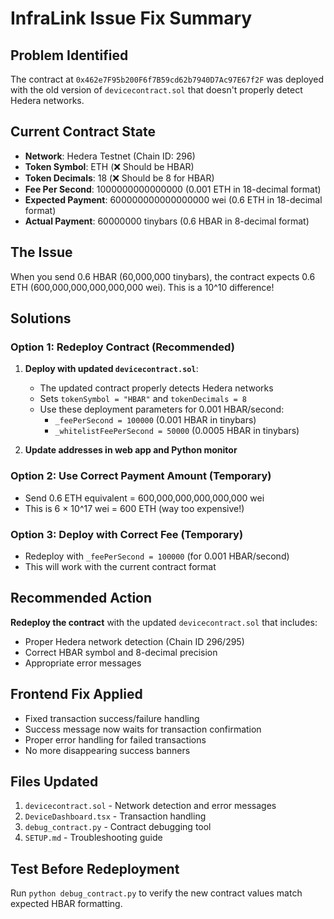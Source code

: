 # InfraLink Issue Fix Summary

## Problem Identified
The contract at `0x462e7F95b200F6f7B59cd62b7940D7Ac97E67f2F` was deployed with the old version of `devicecontract.sol` that doesn't properly detect Hedera networks.

## Current Contract State
- **Network**: Hedera Testnet (Chain ID: 296)
- **Token Symbol**: ETH (❌ Should be HBAR)
- **Token Decimals**: 18 (❌ Should be 8 for HBAR)
- **Fee Per Second**: 1000000000000000 (0.001 ETH in 18-decimal format)
- **Expected Payment**: 600000000000000000 wei (0.6 ETH in 18-decimal format)
- **Actual Payment**: 60000000 tinybars (0.6 HBAR in 8-decimal format)

## The Issue
When you send 0.6 HBAR (60,000,000 tinybars), the contract expects 0.6 ETH (600,000,000,000,000,000 wei). This is a 10^10 difference!

## Solutions

### Option 1: Redeploy Contract (Recommended)
1. **Deploy with updated `devicecontract.sol`**:
   - The updated contract properly detects Hedera networks
   - Sets `tokenSymbol = "HBAR"` and `tokenDecimals = 8`
   - Use these deployment parameters for 0.001 HBAR/second:
     - `_feePerSecond = 100000` (0.001 HBAR in tinybars)
     - `_whitelistFeePerSecond = 50000` (0.0005 HBAR in tinybars)

2. **Update addresses in web app and Python monitor**

### Option 2: Use Correct Payment Amount (Temporary)
- Send 0.6 ETH equivalent = 600,000,000,000,000,000 wei
- This is 6 × 10^17 wei = 600 ETH (way too expensive!)

### Option 3: Deploy with Correct Fee (Temporary)
- Redeploy with `_feePerSecond = 100000` (for 0.001 HBAR/second)
- This will work with the current contract format

## Recommended Action
**Redeploy the contract** with the updated `devicecontract.sol` that includes:
- Proper Hedera network detection (Chain ID 296/295)
- Correct HBAR symbol and 8-decimal precision
- Appropriate error messages

## Frontend Fix Applied
- Fixed transaction success/failure handling
- Success message now waits for transaction confirmation
- Proper error handling for failed transactions
- No more disappearing success banners

## Files Updated
1. `devicecontract.sol` - Network detection and error messages
2. `DeviceDashboard.tsx` - Transaction handling
3. `debug_contract.py` - Contract debugging tool
4. `SETUP.md` - Troubleshooting guide

## Test Before Redeployment
Run `python debug_contract.py` to verify the new contract values match expected HBAR formatting.
